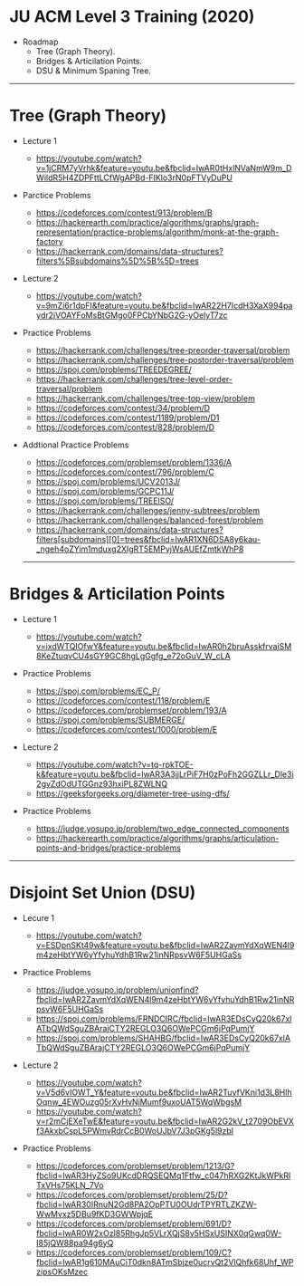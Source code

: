 # JU ACM Level 3 Training (2020)
  - Roadmap 
    + Tree (Graph Theory).
    + Bridges & Articilation Points.
    + DSU & Minimum Spaning Tree.
____________________________________________________________________________________________________________________________________________________________________
# Tree (Graph Theory)

  + Lecture 1
    - https://youtube.com/watch?v=1jCRM7yVrhk&feature=youtu.be&fbclid=IwAR0tHxlNVaNmW9m_DWildR5H4ZDPFttLCfWgAPBd-FIKlo3rN0pFTVyDuPU
  
  + Parctice Problems
    - https://codeforces.com/contest/913/problem/B
    - https://hackerearth.com/practice/algorithms/graphs/graph-representation/practice-problems/algorithm/monk-at-the-graph-factory
    - https://hackerrank.com/domains/data-structures?filters%5Bsubdomains%5D%5B%5D=trees
  
  + Lecture 2
    - https://youtube.com/watch?v=9mZi6r1dpFI&feature=youtu.be&fbclid=IwAR22H7IcdH3XaX994paydr2jVOAYFoMsBtGMgo0FPCbYNbG2G-yOelyT7zc

  + Practice Problems
    - https://hackerrank.com/challenges/tree-preorder-traversal/problem
    - https://hackerrank.com/challenges/tree-postorder-traversal/problem
    - https://spoj.com/problems/TREEDEGREE/
    - https://hackerrank.com/challenges/tree-level-order-traversal/problem
    - https://hackerrank.com/challenges/tree-top-view/problem
    - https://codeforces.com/contest/34/problem/D
    - https://codeforces.com/contest/1189/problem/D1
    - https://codeforces.com/contest/828/problem/D
  
  
  + Addtional Practice Problems
    - https://codeforces.com/problemset/problem/1336/A
    - https://codeforces.com/contest/796/problem/C
    - https://spoj.com/problems/UCV2013J/
    - https://spoj.com/problems/GCPC11J/
    - https://spoj.com/problems/TREEISO/
    - https://hackerrank.com/challenges/jenny-subtrees/problem
    - https://hackerrank.com/challenges/balanced-forest/problem
    - https://hackerrank.com/domains/data-structures?filters[subdomains][0]=trees&fbclid=IwAR1XN6DSA8y6kau-_ngeh4oZYim1mduxg2XIgRT5EMPyjWsAUEfZmtkWhP8
    
    ____________________________________________________________________________________________________________________________________________________________________

# Bridges & Articilation Points

  + Lecture 1
    - https://youtube.com/watch?v=ixdWTQIOfwY&feature=youtu.be&fbclid=IwAR0h2bruAsskfrvaiSM8KeZtuqvCU4sGY9GC8hgLgGgfg_e72oGuV_W_cLA
    
  + Practice Problems 
    - https://spoj.com/problems/EC_P/
    - https://codeforces.com/contest/118/problem/E
    - https://codeforces.com/problemset/problem/193/A
    - https://spoj.com/problems/SUBMERGE/
    - https://codeforces.com/contest/1000/problem/E
    
  + Lecture 2
    - https://youtube.com/watch?v=tq-rpkTOE-k&feature=youtu.be&fbclid=IwAR3A3jjLrPiF7H0zPoFh2GGZLLr_Dle3i2gvZdOdUTGGnz93hxiPL8ZWLNQ
    - https://geeksforgeeks.org/diameter-tree-using-dfs/
  
  + Practice Problems
    - https://judge.yosupo.jp/problem/two_edge_connected_components
    - https://hackerearth.com/practice/algorithms/graphs/articulation-points-and-bridges/practice-problems
    
____________________________________________________________________________________________________________________________________________________________________

# Disjoint Set Union (DSU)

  + Lecure 1
    - https://youtube.com/watch?v=ESDpnSKt49w&feature=youtu.be&fbclid=IwAR2ZavmYdXqWEN4l9m4zeHbtYW6yYfyhuYdhB1Rw21inNRpsvW6F5UHGaSs
    
  + Practice Problems
    - https://judge.yosupo.jp/problem/unionfind?fbclid=IwAR2ZavmYdXqWEN4l9m4zeHbtYW6yYfyhuYdhB1Rw21inNRpsvW6F5UHGaSs
    - https://spoj.com/problems/FRNDCIRC/fbclid=IwAR3EDsCyQ20k67xlATbQWdSguZBArajCTY2REGLO3Q6OWePCGm6jPqPumjY
    - https://spoj.com/problems/SHAHBG/fbclid=IwAR3EDsCyQ20k67xlATbQWdSguZBArajCTY2REGLO3Q6OWePCGm6jPqPumjY
    
  + Lecture 2
    - https://youtube.com/watch?v=V5d6vIOWT_Y&feature=youtu.be&fbclid=IwAR2TuyfVKni1d3L8HlhOqnw_4EWOuzg05rXyHvNjMumf9uxoUAT5WqWbgsM
    - https://youtube.com/watch?v=r2mCjEXeTwE&feature=youtu.be&fbclid=IwAR2G2kV_t2709ObEVXf3AkxbCspL5PWmvRdrCcB0WoUJbV7J3pGKg5l9zbI
    
  + Practice Problems
    - https://codeforces.com/problemset/problem/1213/G?fbclid=IwAR3HyZSo9UKcdDRQSEQMq1Ftfw_c047hRXG2KtJkWPkRlTxVHs75KLN_7Vo
    - https://codeforces.com/problemset/problem/25/D?fbclid=IwAR30IRnuN2Gd8PA2OpPTU0OUdrTPYRTLZKZW-WwMvxz5DBu9fKD3GWWpjqE
    - https://codeforces.com/problemset/problem/691/D?fbclid=IwAR0W2xOzl85RhgJp5VLrXQjS8v5HSxUSINX0qGwq0W-I85jQW88pa94g6yQ
    - https://codeforces.com/problemset/problem/109/C?fbclid=IwAR1g610MAuCiT0dkn8ATmSbjze0ucrvQt2VlQhfk68Uhf_WPzipsOKsMzec
    

